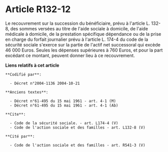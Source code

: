 # Article R132-12

Le recouvrement sur la succession du bénéficiaire, prévu à l'article L. 132-8, des sommes versées au titre de l'aide sociale
à domicile, de l'aide médicale à domicile, de la prestation spécifique dépendance ou de la prise en charge du forfait
journalier prévu à l'article L. 174-4 du code de la sécurité sociale s'exerce sur la partie de l'actif net successoral qui
excède 46 000 Euros. Seules les dépenses supérieures à 760 Euros, et pour la part excédant ce montant, peuvent donner lieu à
ce recouvrement.

**Liens relatifs à cet article**

	**Codifié par**:

	  - Décret n°2004-1136 2004-10-21

	**Anciens textes**:

	  - Décret n°61-495 du 15 mai 1961 - art. 4-1 (M)
	  - Décret n°61-495 du 15 mai 1961 - art. 4-1 (Ab)

	**Cite**:

	  - Code de la sécurité sociale. - art. L174-4 (V)
	  - Code de l'action sociale et des familles - art. L132-8 (V)

	**Cité par**:

	  - Code de l'action sociale et des familles - art. R541-3 (V)
